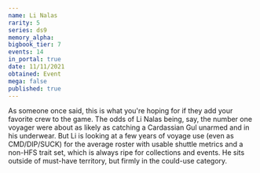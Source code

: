```yaml
---
name: Li Nalas
rarity: 5
series: ds9
memory_alpha:
bigbook_tier: 7
events: 14
in_portal: true
date: 11/11/2021
obtained: Event
mega: false
published: true
---
```


As someone once said, this is what you're hoping for if they add your favorite crew to the game. The odds of Li Nalas being, say, the number one voyager were about as likely as catching a Cardassian Gul unarmed and in his underwear. But Li is looking at a few years of voyage use (even as CMD/DIP/SUCK) for the average roster with usable shuttle metrics and a non-HFS trait set, which is always ripe for collections and events. He sits outside of must-have territory, but firmly in the could-use category.
